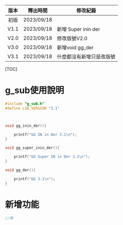 | 版本 |  釋出時間  | 修改紀錄                 |
| :--: | :--------: | ------------------------ |
| 初版 | 2023/09/18 |                          |
| V1.1 | 2023/09/18 | 新增 Super inin der      |
| V2.0 | 2023/09/18 | 修改版號V2.0             |
| V3.0 | 2023/09/18 | 新增void gg_der          |
| V3.1 | 2023/09/18 | 什麼都沒有新增只是改版號 |

[TOC]



# g_sub使用說明



```c
#include "g_sub.h"
#define LIB_VERSION "3.1"
```



```c


void gg_inin_der(){

	printf("GG IN in Der 3.1\n");
}

void gg_super_inin_der(){

	printf("GG Super IN in Der 3.1\n");
}

void gg_der(){

	printf("GG 3.1\n");
}
```





# 新增功能

```c
//無
```

